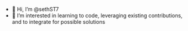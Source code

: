 - 👋 Hi, I’m @sethST7
- 👀 I’m interested in learning to code, leveraging existing contributions, and to integrate for possible solutions
<!---
sethST7/sethST7 is a ✨ special ✨ repository because its `README.md` (this file) appears on your GitHub profile.
You can click the Preview link to take a look at your changes.
--->
